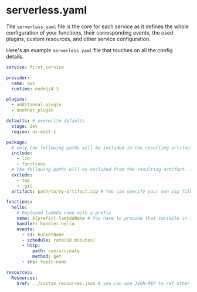 # serverless.yaml

The `serverless.yaml` file is the core for each service as it defines the whole configuration of your functions, their
corresponding events, the used plugins, custom resources, and other service configuration.

Here's an example `serverless.yaml` file that touches on all the config details.

```yaml
service: first_service

provider:
  name: aws
  runtime: nodejs4.3

plugins:
  - additional_plugin
  - another_plugin

defaults: # overwrite defaults
  stage: dev
  region: us-east-1

package:
  # only the following paths will be included in the resulting artifact which will be uploaded. Without specific include everything in the current folder will be included
  include:
    - lib
    - functions
  # The following paths will be excluded from the resulting artifact. If both include and exclude are defined we first apply the include, then the exclude so files are guaranteed to be excluded
  exclude:
    - tmp
    - .git
  artifact: path/to/my-artifact.zip # You can specify your own zip file for your service. Serverless won't zip your service if this is set

functions:
  hello:
    # Deployed Lambda name with a prefix
    name: ${prefix}-lambdaName # You have to provide that variable in serverless.env.yaml
    handler: handler.hello
    events:
      - s3: bucketName
      - schedule: rate(10 minutes)
      - http:
          path: users/create
          method: get
      - sns: topic-name

resources:
  Resources:
    $ref: ../custom_resources.json # you can use JSON-REF to ref other JSON files
```
